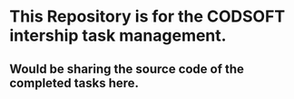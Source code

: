 # This Repository is for the CODSOFT intership task management.
## Would be sharing the source code of the completed tasks here.
